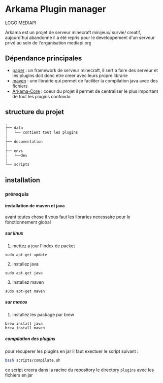 # Arkama Plugin manager
LOGO MEDIAPI



Arkama est un projet de serveur minecraft minijeux/ survie/ creatif, aujourd'hui abandonné il a été repris pour le developpement d'un serveur privé au sein de l'organisation mediapi.org

## Dépendance principales 
- [paper](https://papermc.io) : un framework de serveur minecraft, il sert a faire des serveur et les plugins doit donc etre creer avec leurs propre librarie
- [maven](https://maven.apache.org/) : une librairie qui permet de faciliter la compilation java avec des fichiers
- [Arkama-Core](oui) : coeur du projet il permet de centraliser le plus important de tout les plugins confondu

## structure du projet

```markdown
.
├── data
│   └── contient tout les plugins
│
├── documentation
│
├── envs
│   └──dev
│
└── scripts

```


## installation 

### prérequis

#### installation de maven et java
avant toutes chose il vous faut les libraries necessaire pour le fonctionnement global
##### sur linux
1. mettez a jour l'index de packet 
```shell
sudo apt-get update
```

2. installez java
```shell
sudo apt-get java
```
3. installez maven
```shell
sudo apt-get maven
```

##### sur macos
1. installez les package par brew
```shell
brew install java
brew install maven
```

##### compilation des plugins
pour récuperer les plugins en jar il faut exectuer le script suivant :
```bash
bash scripts/compilate.sh
```
ce script creera dans la racine du repository le directory ``plugins`` avec les fichiers en jar



